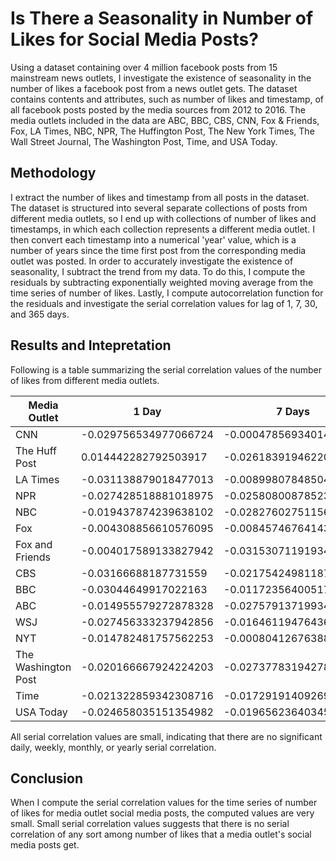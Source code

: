 # Is There a Seasonality in Number of Likes for Social Media Posts?

Using a dataset containing over 4 million facebook posts from 15 mainstream news outlets, I investigate the existence of seasonality in the number of likes a facebook post from a news outlet gets. The dataset contains contents and attributes, such as number of likes and timestamp, of all facebook posts posted by the media sources from 2012 to 2016. The media outlets included in the data are ABC, BBC, CBS, CNN, Fox & Friends, Fox, LA Times, NBC, NPR, The Huffington Post, The New York Times, The Wall Street Journal, The Washington Post, Time, and USA Today.

## Methodology

I extract the number of likes and timestamp from all posts in the dataset. The dataset is structured into several separate collections of posts from different media outlets, so I end up with collections of number of likes and timestamps, in which each collection represents a different media outlet. I then convert each timestamp into a numerical 'year' value, which is a number of years since the time first post from the corresponding media outlet was posted. In order to accurately investigate the existence of seasonality, I subtract the trend from my data. To do this, I compute the residuals by subtracting exponentially weighted moving average from the time series of number of likes. Lastly, I compute autocorrelation function for the residuals and investigate the serial correlation values for lag of 1, 7, 30, and 365 days.

## Results and Intepretation

Following is a table summarizing the serial correlation values of the number of likes from different media outlets.

| Media Outlet | 1 Day | 7 Days | 30 Days | 365 Days |
| --- | --- | --- | --- | --- |
| CNN | -0.029756534977066724 | -0.0004785693401439372 | -0.0006886404933035297 | -0.002546237951539804 |
| The Huff Post | 0.014442282792503917 | -0.026183919462200732 | -0.007970192420518305 | -0.00019594467253888708 |
| LA Times | -0.031138879018477013 | -0.008998078485048548 | -0.0042169043615362225 | -0.003682419291510698 |
| NPR | -0.027428518881018975 | -0.025808008785235252 | -0.006584060781139451 | -0.006376719346369967 |
| NBC | -0.019437874239638102 | -0.028276027511564595 | -0.006532568617991822 | 0.005096078582649778 |
| Fox | -0.004308856610576095 | -0.008457467641435866 | -0.0007433323062722195 | -0.012392345085506525 |
| Fox and Friends | -0.004017589133827942 | -0.0315307119193414 | -0.002057091266958815 | 0.0059177877708477 |
| CBS | -0.03166688187731559 | -0.021754249811873547 | -0.0024094556462089895 | 0.0010374684103873722 |
| BBC | -0.03044649917022163 | -0.011723564005179135 | 0.001962994900976816 | -0.010021557847552898 |
| ABC | -0.014955579272878328 | -0.02757913719934127 | -0.013540009034600455 | -0.0041998277455368715 |
| WSJ | -0.027456333237942856 | -0.01646119476436739 | -0.006950547709207333 | -0.002729155993090073 |
| NYT | -0.014782481757562253 | -0.0008041267638878915 | -0.0023373725413949925 | 0.006418153244978329 |
| The Washington Post | -0.020166667924224203 | -0.027377831942780817 | -0.014020351104383995 | -0.001392318016343383 |
| Time | -0.021322859342308716 | -0.01729191409269437 | -0.008359143931852168 | -0.0040691125244319195 |
| USA Today | -0.024658035151354982 | -0.019656236403451436 | -0.016058607242599932 | -0.0068374022853718635 |

All serial correlation values are small, indicating that there are no significant daily, weekly, monthly, or yearly serial correlation. 

## Conclusion
When I compute the serial correlation values for the time series of number of likes for media outlet social media posts, the computed values are very small. Small serial correlation values suggests that there is no serial correlation of any sort among number of likes that a media outlet's social media posts get. 